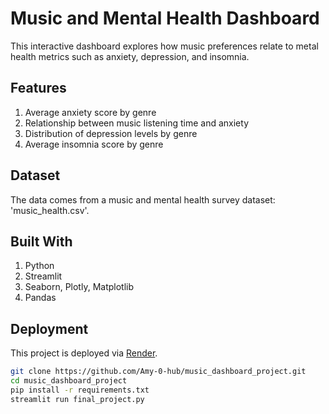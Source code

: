 # Music and Mental Health Dashboard

This interactive dashboard explores how music preferences relate to metal health metrics such as anxiety, depression, and insomnia.

## Features
1. Average anxiety score by genre
2. Relationship between music listening time and anxiety
3. Distribution of depression levels by genre
4. Average insomnia score by genre

## Dataset
The data comes from a music and mental health survey dataset: 'music_health.csv'.

## Built With
1. Python
2. Streamlit
3. Seaborn, Plotly, Matplotlib
4. Pandas

## Deployment
This project is deployed via [Render](https://music-dashboard-project.onrender.com).

```bash
git clone https://github.com/Amy-0-hub/music_dashboard_project.git
cd music_dashboard_project
pip install -r requirements.txt
streamlit run final_project.py
